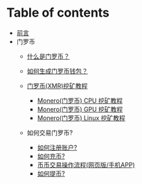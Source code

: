 # Table of contents

* [前言](README.md)
* 门罗币
  * [什么是门罗币？](XMR/ABOUT.md)
  
  * [如何生成门罗币钱包？](XMR/Wallet.md)
  
  * [门罗币(XMR)挖矿教程]()
     * [Monero(门罗币) CPU 挖矿教程]()  
     * [Monero(门罗币) GPU 挖矿教程]() 
     * [Monero(门罗币) Linux 挖矿教程](XMR/LINUX-MINING.md)  
     
  * 如何交易门罗币?
     * [如何注册账户?](XMR/REGISTER.md)
     * [如何充币?](XMR/RECHARGE.md)
     * [币币交易操作流程(网页版/手机APP)](XMR/TRANSACTION.md)
     * [如何提币?](XMR/WITHDRAW.md)
